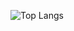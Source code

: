 


![Top Langs](https://github-readme-stats.vercel.app/api/top-langs/?username=kristinakordova&hide=html)

